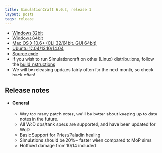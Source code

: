 ```yaml
---
title: SimulationCraft 6.0.2, release 1
layout: posts
tags: release
---
```

* [Windows 32bit](http://downloads.simulationcraft.org/simc-602-1-win32-10-14-752f416.zip)
* [Windows 64bit](http://downloads.simulationcraft.org/simc-602-1-win64-10-14-752f416.zip)
* [Mac OS X 10.6+ (CLI 32/64bit, GUI 64bit)](http://downloads.simulationcraft.org/simc-602-1-osx-x86.dmg)
* [Ubuntu 12.04/13.10/14.04](https://launchpad.net/~simulationcraft/+archive/simulationcraft)
* [Source code](http://downloads.simulationcraft.org/simc-602-1-source.zip)
* If you wish to run Simulationcraft on other (Linux) distributions, follow the [build instructions](http://code.google.com/p/simulationcraft/wiki/HowToBuild)
* We will be releasing updates fairly often for the next month, so check back often!
## Release notes
* #### General
   * Way too many patch notes, we'll be better about keeping up to date notes in the future.
   * All WoD dps/tank specs are supported, and have been updated for WoD
   * Basic Support for Priest/Paladin healing
   * Simulations should be 20%~ faster when compared to MoP sims
   * Hotfixed damage from 10/14 included
